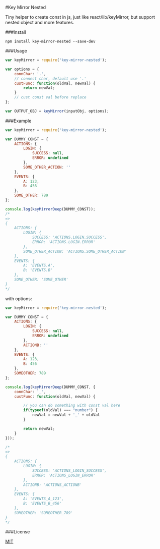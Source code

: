 #Key Mirror Nested

Tiny helper to create const in js, just like react/lib/keyMirror, but support nested object and more features.

###Install

`npm install key-mirror-nested --save-dev`

###Usage

```js
var keyMirror = require('key-mirror-nested');

var options = {
    connChar: '.',
    // connect char, default use '.'
    custFunc: function(oldVal, newVal) {
        return newVal;
    }
    // cust const val before replace
};

var OUTPUT_OBJ = keyMirror(inputObj, options);
```

###Example

```js
var keyMirror = require('key-mirror-nested');

var DUMMY_CONST = {
    ACTIONS: {
        LOGIN: {
            SUCCESS: null, 
            ERROR: undefined
        },
        SOME_OTHER_ACTION: ''
    },
    EVENTS: {
        A: 123,
        B: 456
    },
    SOME_OTHER: 789
};

console.log(keyMirrorDeep(DUMMY_CONST));
/*
=>
{ 
    ACTIONS: { 
        LOGIN: { 
            SUCCESS: 'ACTIONS.LOGIN.SUCCESS',
            ERROR: 'ACTIONS.LOGIN.ERROR' 
        },
        SOME_OTHER_ACTION: 'ACTIONS.SOME_OTHER_ACTION' 
    },
    EVENTS: { 
        A: 'EVENTS.A', 
        B: 'EVENTS.B' 
    },
    SOME_OTHER: 'SOME_OTHER' 
}
*/
```
with options:
```js
var keyMirror = require('key-mirror-nested');

var DUMMY_CONST = {
    ACTIONS: {
        LOGIN: {
            SUCCESS: null,
            ERROR: undefined
        },
        ACTIONB: ''
    },
    EVENTS: {
        A: 123,
        B: 456
    },
    SOMEOTHER: 789
};

console.log(keyMirrorDeep(DUMMY_CONST, {
    connChar: '_',
    custFunc: function(oldVal, newVal) {

        // you can do something with const val here
        if(typeof(oldVal) === "number") {
            newVal = newVal + '_' + oldVal
        }

        return newVal;
    }
}));

/*
=>
{ 
    ACTIONS: { 
        LOGIN: { 
            SUCCESS: 'ACTIONS_LOGIN_SUCCESS',
            ERROR: 'ACTIONS_LOGIN_ERROR' 
        },
        ACTIONB: 'ACTIONS_ACTIONB' 
    },
    EVENTS: { 
        A: 'EVENTS_A_123', 
        B: 'EVENTS_B_456' 
    },
    SOMEOTHER: 'SOMEOTHER_789' 
}
*/

```


###License

[MIT](http://www.opensource.org/licenses/mit-license.php)

